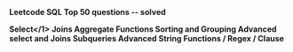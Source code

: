 <HTML>
<B>Leetcode SQL Top 50 questions -- solved <B>

<l1>Select</1>
<l2>Joins</l2>
<l3>Aggregate Functions</l3>
<l4>Sorting and Grouping</l4>
<l5>Advanced select and Joins</l5>
<l6>Subqueries</l6>
<l7>Advanced String Functions / Regex / Clause</l7>
</HTML>
